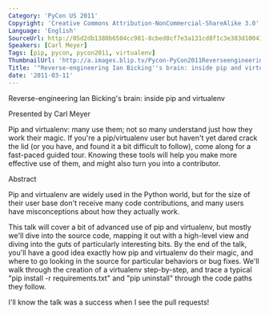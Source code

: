 ```yaml
---
Category: 'PyCon US 2011'
Copyright: 'Creative Commons Attribution-NonCommercial-ShareAlike 3.0'
Language: 'English'
SourceUrl: http://05d2db1380b6504cc981-8cbed8cf7e3a131cd8f1c3e383d10041.r93.cf2.rackcdn.com/pycon-us-2011/389_reverse-engineering-ian-bicking-s-brain-inside-pip-and-virtualenv.mp4
Speakers: [Carl Meyer]
Tags: [pip, pycon, pycon2011, virtualenv]
ThumbnailUrl: 'http://a.images.blip.tv/Pycon-PyCon2011ReverseengineeringIanBickingsBrainInsidePipAnd764.png'
Title: '"Reverse-engineering Ian Bicking''s brain: inside pip and virtualenv"'
date: '2011-03-11'
---
```

Reverse-engineering Ian Bicking's brain: inside pip and virtualenv

Presented by Carl Meyer

Pip and virtualenv: many use them; not so many understand just how they work
their magic. If you're a pip/virtualenv user but haven't yet dared crack the
lid (or you have, and found it a bit difficult to follow), come along for a
fast-paced guided tour. Knowing these tools will help you make more effective
use of them, and might also turn you into a contributor.

Abstract

Pip and virtualenv are widely used in the Python world, but for the size of
their user base don't receive many code contributions, and many users have
misconceptions about how they actually work.

This talk will cover a bit of advanced use of pip and virtualenv, but mostly
we'll dive into the source code, mapping it out with a high-level view and
diving into the guts of particularly interesting bits. By the end of the talk,
you'll have a good idea exactly how pip and virtualenv do their magic, and
where to go looking in the source for particular behaviors or bug fixes. We'll
walk through the creation of a virtualenv step-by-step, and trace a typical
"pip install -r requirements.txt" and "pip uninstall" through the code paths
they follow.

I'll know the talk was a success when I see the pull requests!

